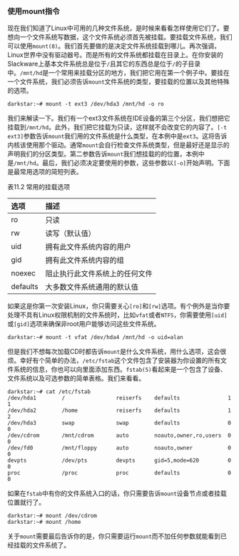 ### 使用mount指令

现在我们知道了Linux中可用的几种文件系统，是时候来看看怎样使用它们了。要想向一个文件系统写数据，这个文件系统必须首先被挂载。要挂载文件系统，我们可以使用`mount(8)`。我们首先要做的是决定文件系统挂载到哪儿。再次强调，Linux世界中没有驱动器号。而是所有的文件系统都挂载在目录上。在你安装的Slackware上基本文件系统总是位于`/`且其它的东西总是位于`/`的子目录中。`/mnt/hd`是一个常用来挂载分区的地方，我们把它用在第一个例子中。要挂在一个文件系统，我们必须告诉`mount`文件系统的类型，要挂载的位置以及其他特殊的选项。  

```plain
darkstar:~# mount -t ext3 /dev/hda3 /mnt/hd -o ro
```  

我们来解读一下。我们有一个ext3文件系统在IDE设备的第三个分区，我们想把它挂载到`/mnt/hd`。此外，我们把它挂载为只读，这样就不会改变它的内容了。`[-t ext3]`参数告诉`mount`我们用的文件系统是什么类型，在本例中是`ext3`。这将告诉内核该使用那个驱动。通常`mount`会自行检查文件系统类型，但是最好还是显示的声明我们的分区类型。第二参数告诉`mount`我们想挂载的的位置，本例中是`/mnt/hd`。最后，我们必须决定要使用的参数，这些参数以`[-o]`开始声明。下面是最常用选项的简短列表。  

表11.2 常用的挂载选项  

|选项|描述|
|:--|:--|
|ro| 只读|
|rw| 读写（默认值）|
|uid| 拥有此文件系统内容的用户|
|gid| 拥有此文件系统内容的组|
|noexec| 阻止执行此文件系统上的任何文件|
|defaults| 大多数文件系统通用的默认值|  

如果这是你第一次安装Linux，你只需要关心`[ro]`和`[rw]`选项。有个例外是当你要处理不具有Linux权限机制的文件系统时，比如`vfat`或者`NTFS`，你需要使用`[uid]`或`[gid]`选项来确保非root用户能够访问这些文件系统。  
```plain
darkstar:~# mount -t vfat /dev/hda4 /mnt/hd -o uid=alan
```  
但是我们不想每次加载CD时都告诉`mount`是什么文件系统，用什么选项，这会很烦。幸好有个简单的办法，`/etc/fstab`这个文件包含了安装器为你设置的所有文件系统的信息，你也可以向里面添加东西。`fstab(5)`看起来是一个包含了设备、文件系统以及可选参数的简单表格。我们来看看。  
```plain
darkstar:~# cat /etc/fstab
/dev/hda1        /                reiserfs    defaults               1   1
/dev/hda2        /home            reiserfs    defaults               1   2
/dev/hda3        swap             swap        defaults               0   0
/dev/cdrom       /mnt/cdrom       auto        noauto,owner,ro,users  0   0
/dev/fd0         /mnt/floppy      auto        noauto,owner           0   0
devpts           /dev/pts         devpts      gid=5,mode=620         0   0
proc             /proc            proc        defaults               0   0
```  
如果在`fstab`中有你的文件系统入口的话，你只需要告诉`mount`设备节点或者挂载位置就行了。  
```plain
darkstar:~# mount /dev/cdrom
darkstar:~# mount /home
```  
关于`mount`需要最后告诉你的是，你只需要运行`mount`而不加任何参数就能看到已经挂载的文件系统了。
